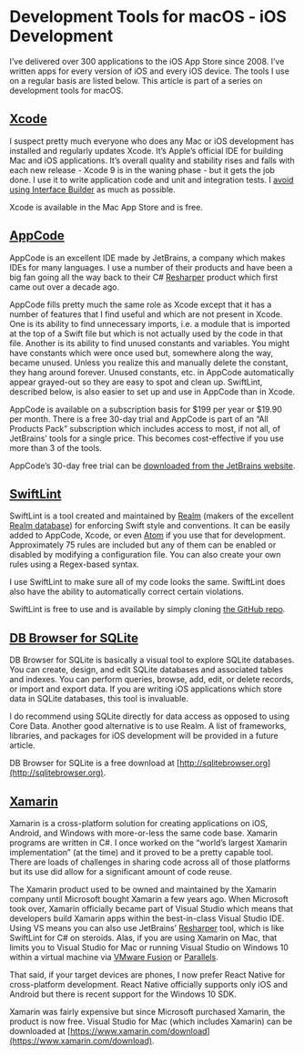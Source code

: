 # Development Tools for macOS - iOS Development

I’ve delivered over 300 applications to the iOS App Store since 2008. I’ve written apps for every version of iOS and every iOS device. The tools I use on a regular basis are listed below. This article is part of a series on development tools for macOS.

## [Xcode](https://developer.apple.com/xcode/)

I suspect pretty much everyone who does any Mac or iOS development has installed and regularly updates Xcode. It’s Apple’s official IDE for building Mac and iOS applications. It’s overall quality and stability rises and falls with each new release - Xcode 9 is in the waning phase - but it gets the job done. I use it to write application code and unit and integration tests. I [avoid using Interface Builder](https://medium.com/@charlessieg/avoid-storyboards-and-interface-builder-cc3363de4782) as much as possible.

Xcode is available in the Mac App Store and is free.

## [AppCode](https://www.jetbrains.com/objc)

AppCode is an excellent IDE made by JetBrains, a company which makes IDEs for many languages. I use a number of their products and have been a big fan going all the way back to their C# [Resharper](https://www.jetbrains.com/resharper) product which first came out over a decade ago.

AppCode fills pretty much the same role as Xcode except that it has a number of features that I find useful and which are not present in Xcode. One is its ability to find unnecessary imports, i.e. a module that is imported at the top of a Swift file but which is not actually used by the code in that file. Another is its ability to find unused constants and variables. You might have constants which were once used but, somewhere along the way, became unused. Unless you realize this and manually delete the constant, they hang around forever. Unused constants, etc. in AppCode automatically appear grayed-out so they are easy to spot and clean up. SwiftLint, described below, is also easier to set up and use in AppCode than in Xcode.

AppCode is available on a subscription basis for $199 per year or $19.90 per month. There is a free 30-day trial and AppCode is part of an “All Products Pack” subscription which includes access to most, if not all, of JetBrains’ tools for a single price. This becomes cost-effective if you use more than 3 of the tools.

AppCode’s 30-day free trial can be [downloaded from the JetBrains website](https://www.jetbrains.com/objc/download/download-thanks.html?platform=mac).

## [SwiftLint](https://github.com/realm/SwiftLint)
SwiftLint is a tool created and maintained by [Realm](https://realm.io) (makers of the excellent [Realm database](https://realm.io/products/realm-database)) for enforcing Swift style and conventions. It can be easily added to AppCode, Xcode, or even [Atom](https://atom.io) if you use that for development. Approximately 75 rules are included but any of them can be enabled or disabled by modifying a configuration file. You can also create your own rules using a Regex-based syntax.

I use SwiftLint to make sure all of my code looks the same. SwiftLint does also have the ability to automatically correct certain violations.

SwiftLint is free to use and is available by simply cloning [the GitHub repo](https://github.com/realm/SwiftLint).  

## [DB Browser for SQLite](http://sqlitebrowser.org)
DB Browser for SQLite is basically a visual tool to explore SQLite databases. You can create, design, and edit SQLite databases and associated tables and indexes. You can perform queries, browse, add, edit, or delete records, or import and export data. If you are writing iOS applications which store data in SQLite databases, this tool is invaluable.

I do recommend using SQLite directly for data access as opposed to using Core Data. Another good alternative is to use Realm. A list of frameworks, libraries, and packages for iOS development will be provided in a future article.

DB Browser for SQLite is a free download at [http://sqlitebrowser.org](http://sqlitebrowser.org).


## [Xamarin](https://www.xamarin.com/platform)

Xamarin is a cross-platform solution for creating applications on iOS, Android, and Windows with more-or-less the same code base. Xamarin programs are written in C#. I once worked on the “world’s largest Xamarin implementation” (at the time) and it proved to be a pretty capable tool. There are loads of challenges in sharing code across all of those platforms but its use did allow for a significant amount of code reuse.

The Xamarin product used to be owned and maintained by the Xamarin company until Microsoft bought Xamarin a few years ago. When Microsoft took over, Xamarin officially became part of Visual Studio which means that developers build Xamarin apps within the best-in-class Visual Studio IDE. Using VS means you can also use JetBrains’ [Resharper](https://www.jetbrains.com/resharper/) tool, which is like SwiftLint for C# on steroids. Alas, if you are using Xamarin on Mac, that limits you to Visual Studio for Mac or running Visual Studio on Windows 10 within a virtual machine via [VMware Fusion](https://www.vmware.com/products/fusion.html) or [Parallels](https://www.parallels.com/products/desktop/).

That said, if your target devices are phones, I now prefer React Native for cross-platform development. React Native officially supports only iOS and Android but there is recent support for the Windows 10 SDK.

Xamarin was fairly expensive but since Microsoft purchased Xamarin, the product is now free. Visual Studio for Mac (which includes Xamarin) can be downloaded at [https://www.xamarin.com/download](https://www.xamarin.com/download).
